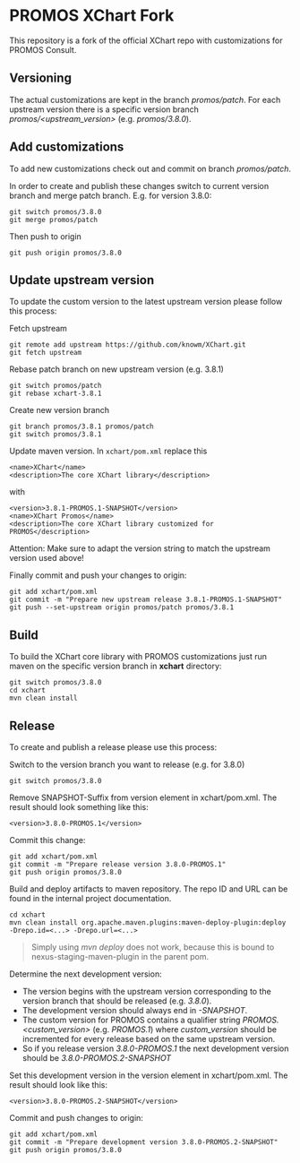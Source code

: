 # PROMOS XChart Fork

This repository is a fork of the official XChart repo with customizations for PROMOS Consult.

## Versioning

The actual customizations are kept in the branch _promos/patch_. For each upstream
version there is a specific version branch _promos/<upstream_version>_ (e.g. _promos/3.8.0_).

## Add customizations

To add new customizations check out and commit on branch _promos/patch_.

In order to create and publish these changes switch to
current version branch and merge patch branch.
E.g. for version 3.8.0:
```
git switch promos/3.8.0
git merge promos/patch
```

Then push to origin
```
git push origin promos/3.8.0
```

## Update upstream version

To update the custom version to the latest upstream version please follow this process:

Fetch upstream
```
git remote add upstream https://github.com/knowm/XChart.git
git fetch upstream
```

Rebase patch branch on new upstream version (e.g. 3.8.1)
```
git switch promos/patch
git rebase xchart-3.8.1
```

Create new version branch
```
git branch promos/3.8.1 promos/patch
git switch promos/3.8.1
```

Update maven version. In `xchart/pom.xml` replace this
```
<name>XChart</name>
<description>The core XChart library</description>
```
with
```
<version>3.8.1-PROMOS.1-SNAPSHOT</version>
<name>XChart Promos</name>
<description>The core XChart library customized for PROMOS</description>
```
Attention: Make sure to adapt the version string to match the upstream version used above!

Finally commit and push your changes to origin:
```
git add xchart/pom.xml
git commit -m "Prepare new upstream release 3.8.1-PROMOS.1-SNAPSHOT"
git push --set-upstream origin promos/patch promos/3.8.1
```

## Build

To build the XChart core library with PROMOS customizations just run maven on the specific version branch in __xchart__ directory:
```
git switch promos/3.8.0
cd xchart
mvn clean install
```

## Release

To create and publish a release please use this process:

Switch to the version branch you want to release (e.g. for 3.8.0)
```
git switch promos/3.8.0
```

Remove SNAPSHOT-Suffix from version element in xchart/pom.xml. The result
should look something like this:
```
<version>3.8.0-PROMOS.1</version>
```

Commit this change:
```
git add xchart/pom.xml
git commit -m "Prepare release version 3.8.0-PROMOS.1"
git push origin promos/3.8.0
```

Build and deploy artifacts to maven repository. The repo ID and URL can be found in the internal project documentation.
```
cd xchart
mvn clean install org.apache.maven.plugins:maven-deploy-plugin:deploy -Drepo.id=<...> -Drepo.url=<...>
```

> Simply using _mvn deploy_ does not work, because this is bound to nexus-staging-maven-plugin in the parent pom.

Determine the next development version:
- The version begins with the upstream version corresponding to the version branch that should be released (e.g. _3.8.0_).
- The development version should always end in _-SNAPSHOT_.
- The custom version for PROMOS contains a qualifier string _PROMOS.<custom_version>_ (e.g. _PROMOS.1_)
  where _custom_version_ should be incremented for every release based on the same upstream version.
- So if you release version _3.8.0-PROMOS.1_ the next development version should be _3.8.0-PROMOS.2-SNAPSHOT_

Set this development version in the version element in xchart/pom.xml. The result
should look like this:
```
<version>3.8.0-PROMOS.2-SNAPSHOT</version>
```

Commit and push changes to origin:
```
git add xchart/pom.xml
git commit -m "Prepare development version 3.8.0-PROMOS.2-SNAPSHOT"
git push origin promos/3.8.0
```



